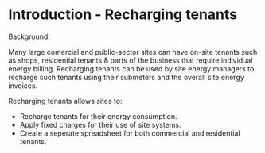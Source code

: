 # Introduction - Recharging tenants

Background:

Many large comercial and public-sector sites can have on-site tenants such as shops, residential tenants & parts of the business that require individual energy billing. Recharging tenants can be used by site energy managers to recharge such tenants using their submeters and the overall site energy invoices.

Recharging tenants allows sites to:
- Recharge tenants for their energy consumption.
- Apply fixed charges for their use of site systems.
- Create a seperate spreadsheet for both commercial and residential tenants.


